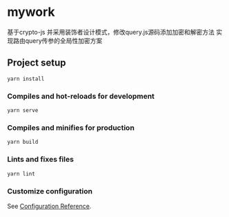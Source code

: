 # mywork

基于crypto-js 
并采用装饰者设计模式，修改query.js源码添加加密和解密方法
实现路由query传参的全局性加密方案
## Project setup
```
yarn install
```

### Compiles and hot-reloads for development
```
yarn serve
```

### Compiles and minifies for production
```
yarn build
```

### Lints and fixes files
```
yarn lint
```

### Customize configuration
See [Configuration Reference](https://cli.vuejs.org/config/).
